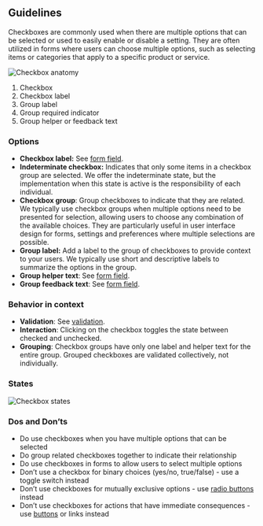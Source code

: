 ## Guidelines

Checkboxes are commonly used when there are multiple options that can be selected or used to easily enable or disable a setting. They are often utilized in forms where users can choose multiple options, such as selecting items or categories that apply to a specific product or service.

![Checkbox anatomy](https://www.figma.com/design/wEptRgAezDU1z80Cn3eZ0o/iX-Pattern-Illustrations?node-id=3364-8247&t=VCAAFzKIYCDb7nIX-4)

1. Checkbox
2. Checkbox label
3. Group label
4. Group required indicator
5. Group helper or feedback text

### Options

- **Checkbox label:** See [form field](../forms-field).
- **Indeterminate checkbox:** Indicates that only some items in a checkbox group are selected. We offer the indeterminate state, but the implementation when this state is active is the responsibility of each individual.
- **Checkbox group**: Group checkboxes to indicate that they are related. We typically use checkbox groups when multiple options need to be presented for selection, allowing users to choose any combination of the available choices. They are particularly useful in user interface design for forms, settings and preferences where multiple selections are possible.
- **Group label:** Add a label to the group of checkboxes to provide context to your users. We typically use short and descriptive labels to summarize the options in the group.
- **Group helper text**: See [form field](../forms-field).
- **Group feedback text**: See [form field](../forms-field).

### Behavior in context

- **Validation**: See [validation](../forms-validation).
- **Interaction**: Clicking on the checkbox toggles the state between checked and unchecked.
- **Grouping**: Checkbox groups have only one label and helper text for the entire group. Grouped checkboxes are validated collectively, not individually.

### States

![Checkbox states](https://www.figma.com/design/wEptRgAezDU1z80Cn3eZ0o/iX-Pattern-Illustrations?node-id=3749-1431&t=VCAAFzKIYCDb7nIX-4)

### Dos and Don’ts

- Do use checkboxes when you have multiple options that can be selected
- Do group related checkboxes together to indicate their relationship
- Do use checkboxes in forms to allow users to select multiple options
- Don’t use a checkbox for binary choices (yes/no, true/false) - use a toggle switch instead
- Don’t use checkboxes for mutually exclusive options - use [radio buttons](../radio) instead
- Don’t use checkboxes for actions that have immediate consequences - use [buttons](../button) or links instead
